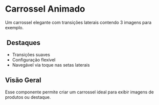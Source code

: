 # Carrossel Animado

Um carrossel elegante com transições laterais contendo 3 imagens para exemplo.

## ​ Destaques
- Transições suaves
- Configuração flexível  
- Navegável via toque nas setas laterais

## Visão Geral
Esse componente permite criar um carrossel ideal para exibir imagens de produtos ou destaque.